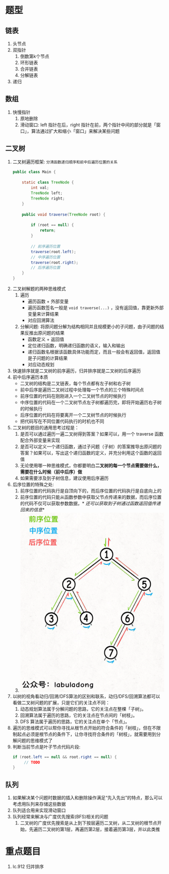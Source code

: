 # 题型

## 链表

1. 头节点
2. 双指针
    1. 倒数第k个节点
    2. 环形链表
    3. 合并链表
    4. 分解链表
3. 递归

## 数组

1. 快慢指针
    1. 原地删除
    2. 滑动窗口: left 指针在后，right 指针在前，两个指针中间的部分就是「窗口」，算法通过扩大和缩小「窗口」来解决某些问题

## 二叉树

1. 二叉树遍历框架: `分清函数递归顺序和前中后遍历位置的关系`
   ```java
   public class Main {

       static class TreeNode {
           int val;
           TreeNode left;
           TreeNode right;
       }

       public void traverse(TreeNode root) {
           
           if (root == null) {
               return;
           }
           
           // 前序遍历位置
           traverse(root.left);
           // 中序遍历位置
           traverse(root.right);
           // 后序遍历位置
       }
   }
   ```
2. 二叉树解题的两种思维模式
    1. 遍历
        - 遍历函数 + 外部变量
        - 遍历函数签名一般是 `void traverse(...)` ，没有返回值，靠更新外部变量来计算结果
        - 对应回溯算法
    2. 分解问题: 将原问题分解为结构相同并且规模更小的子问题，由子问题的结果反推出原问题的结果
        - 函数定义 + 返回值
        - 定位递归函数，明确递归函数的语义，输入和输出
        - 递归函数名根据该函数具体功能而定，而且一般会有返回值，返回值是子问题的计算结果
        - 对应动态规划
3. 快速排序就是二叉树的前序遍历，归并排序就是二叉树的后序遍历
4. 前中后序遍历本质
    - 二叉树的结构是二叉链表，每个节点都有左子树和右子树
    - 前中后序是遍历二叉树过程中处理每一个节点的三个特殊时间点
    - 前序位置的代码在刚刚进入一个二叉树节点的时候执行
    - 中序位置的代码在一个二叉树节点左子树都遍历完，即将开始遍历右子树的时候执行
    - 后序位置的代码在将要离开一个二叉树节点的时候执行
    - 把代码写在不同位置代码执行的时机也不同
5. 二叉树的题目的通用思考过程是：
    1. 是否可以通过遍历一遍二叉树得到答案？如果可以，用一个 traverse 函数配合外部变量来实现
    2. 是否可以定义一个递归函数，通过子问题（子树）的答案推导出原问题的答案？如果可以，写出这个递归函数的定义，并充分利用这个函数的返回值
    3. 无论使用哪一种思维模式，你都要明白**二叉树的每一个节点需要做什么，需要在什么时候（前中后序）做**
    4. 如果需要涉及到子树信息，建议使用后序遍历
6. 后序位置的特殊之处:
    1. 前序位置的代码执行是自顶向下的，而后序位置的代码执行是自底向上的
    2. 前序位置的代码只能从函数参数中获取父节点传递来的数据，而后序位置的代码不仅可以获取参数数据，*
       *还可以获取到子树通过函数返回值传递回来的信息**
    3. ![二叉树前中后序遍历](img/二叉树前中后序遍历.png)
7. 以树的视角看动归/回溯/DFS算法的区别和联系，动归/DFS/回溯算法都可以看做二叉树问题的扩展，只是它们的关注点不同：
    1. 动态规划算法属于分解问题的思路，它的关注点在整棵「子树」。
    2. 回溯算法属于遍历的思路，它的关注点在节点间的「树枝」。
    3. DFS 算法属于遍历的思路，它的关注点在单个「节点」。
8. 遍历的思维模式可以帮你寻找从根节点开始的符合条件的「树枝」，但在不限制起点必须是根节点的条件下，让你寻找符合条件的「树枝」，就需要用到分解问题的思维模式了
9. 判断当前节点是叶子节点代码片段:
   ```java
   if (root.left == null && root.right == null) {
        // TODO
   }
   ```

## 队列

1. 如果解决某个问题时数据的插入和删除操作满足“先入先出”的特点，那么可以考虑用队列来存储这些数据
2. 队列适合用来实现滑动窗口
3. 队列经常来解决与广度优先搜索(BFS)相关的问题
    1. 二叉树的广度优先搜索是从上到下按层遍历二叉树，从二叉树的根节点开始，先遍历二叉树的第1层，再遍历第2层，接着遍历第3层，并以此类推

# 重点题目

1. lc.912 归并排序